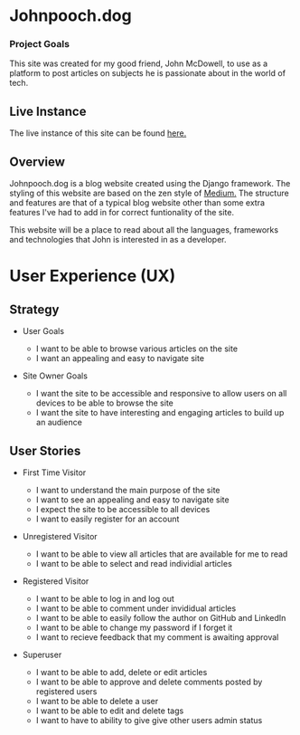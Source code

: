 # Johnpooch.dog

### Project Goals
This site was created for my good friend, John McDowell, to use as a platform to post articles on subjects he is passionate about in the world of tech.

## Live Instance

The live instance of this site can be found [here.](http://johnpooch.dog/)

## Overview

Johnpooch.dog is a blog website created using the Django framework. The styling of this website are based on the zen style of [Medium.](https://medium.com/) The structure and features are that of a typical blog website other than some extra features I've had to add in for correct funtionality of the site.

This website will be a place to read about all the languages, frameworks and technologies that John is interested in as a developer.

# User Experience (UX)

## Strategy

* User Goals
    * I want to be able to browse various articles on the site
    * I want an appealing and easy to navigate site

* Site Owner Goals 
    * I want the site to be accessible and responsive to allow users on all devices to be able to browse the site
    * I want the site to have interesting and engaging articles to build up an audience
    

## User Stories

* First Time Visitor 
    * I want to understand the main purpose of the site
    * I want to see an appealing and easy to navigate site
    * I expect the site to be accessible to all devices
    * I want to easily register for an account

* Unregistered Visitor
    * I want to be able to view all articles that are available for me to read
    * I want to be able to select and read individial articles

* Registered Visitor
    * I want to be able to log in and log out
    * I want to be able to comment under invididual articles
    * I want to be able to easily follow the author on GitHub and LinkedIn
    * I want to be able to change my password if I forget it
    * I want to recieve feedback that my comment is awaiting approval

* Superuser
    * I want to be able to add, delete or edit articles
    * I want to be able to approve and delete comments posted by registered users
    * I want to be able to delete a user
    * I want to be able to edit and delete tags
    * I want to have to ability to give give other users admin status
    




